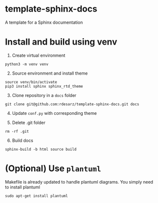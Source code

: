 # template-sphinx-docs
A template for a Sphinx documentation

# Install and build using venv

1. Create virtual environment
```
python3 -m venv venv
```
2. Source environment and install theme
```
source venv/bin/activate
pip3 install sphinx sphinx_rtd_theme
```
3. Clone repository in a `docs` folder
```
git clone git@github.com:rdesarz/template-sphinx-docs.git docs
```
4. Update `conf.py` with corresponding theme

5. Delete .git folder
```
rm -rf .git
```
6. Build docs
```
sphinx-build -b html source build
```

# (Optional) Use `plantuml`

Makefile is already updated to handle plantuml diagrams. You simply need to install plantuml
```
sudo apt-get install plantuml
```

